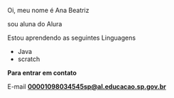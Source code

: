 Oi, meu nome é Ana Beatriz

sou aluna do Alura

Estou aprendendo as seguintes Linguagens 
* Java
* scratch

**Para entrar em contato**

E-mail **00001098034545sp@al.educacao.sp.gov.br**
